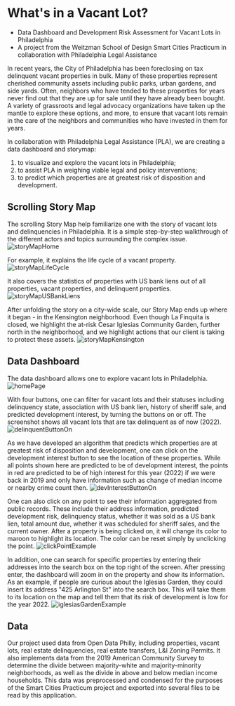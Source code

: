 # What's in a Vacant Lot?
* Data Dashboard and Development Risk Assessment for Vacant Lots in Philadelphia
* A project from the Weitzman School of Design Smart Cities Practicum in collaboration with Philadelphia Legal Assistance

In recent years, the City of Philadelphia has been foreclosing on tax delinquent vacant properties in bulk. Many of these properties represent cherished community assets including public parks, urban gardens, and side yards. Often, neighbors who have tended to these properties for years never find out that they are up for sale until they have already been bought. A variety of grassroots and legal advocacy organizations have taken up the mantle to explore these options, and more, to ensure that vacant lots remain in the care of the neighbors and communities who have invested in them for years. 

In collaboration with Philadelphia Legal Assistance (PLA), we are creating a data dashboard and storymap:
1. to visualize and explore the vacant lots in Philadelphia; 
2. to assist PLA in weighing viable legal and policy interventions;
3. to predict which properties are at greatest risk of disposition and development.

## Scrolling Story Map
The scrolling Story Map help familiarize one with the story of vacant lots and delinquencies in Philadelphia. It is a simple step-by-step walkthrough of the different actors and topics surrounding the complex issue.
![storyMapHome](screenshots/storyMapHome.png)

For example, it explains the life cycle of a vacant property.
![storyMapLifeCycle](screenshots/storyMapLifeCycle.png)

It also covers the statistics of properties with US bank liens out of all properties, vacant properties, and delinquent properties.
![storyMapUSBankLiens](screenshots/storyMapUSBankLiens.png)

After unfolding the story on a city-wide scale, our Story Map ends up where it began - in the Kensington neighborhood. Even though La Finquita is closed, we highlight the at-risk Cesar Iglesias Community Garden, further north in the neighborhood, and we highlight actions that our client is taking to protect these assets.
![storyMapKensington](screenshots/storyMapKensington.png)

## Data Dashboard
The data dashboard allows one to explore vacant lots in Philadelphia.
![homePage](screenshots/homePage.png)

With four buttons, one can filter for vacant lots and their statuses including delinquency state, association with US bank lien, history of sheriff sale, and predicted development interest, by turning the buttons on or off. The screenshot shows all vacant lots that are tax delinquent as of now (2022).
![delinquentButtonOn](screenshots/delinquentButtonOn.png)

As we have developed an algorithm that predicts which properties are at greatest risk of disposition and development, one can click on the development interest button to see the location of these properties. While all points shown here are predicted to be of development interest, the points in red are predicted to be of high interest for this year (2022) if we were back in 2019 and only have information such as change of median income or nearby crime count then.
![devInterestButtonOn](screenshots/devInterestButtonOn.png)

One can also click on any point to see their information aggregated from public records. These include their address information, predicted development risk, delinquency status, whether it was sold as a US bank lien, total amount due, whether it was scheduled for sheriff sales, and the current owner. After a property is being clicked on, it will change its color to maroon to highlight its location. The color can be reset simply by unclicking the point.
![clickPointExample](screenshots/clickPointExample.png) 

In addition, one can search for specific properties by entering their addresses into the search box on the top right of the screen. After pressing enter, the dashboard will zoom in on the property and show its information. As an example, if people are curious about the Iglesias Garden, they could insert its address "425 Arlington St" into the search box. This will take them to its location on the map and tell them that its risk of development is low for the year 2022.
![iglesiasGardenExample](screenshots/iglesiasGardenExample.png)

## Data
Our project used data from Open Data Philly, including properties, vacant lots, real estate delinquencies, real estate transfers, L&I Zoning Permits. It also implements data from the 2019 American Community Survey to determine the divide between majority-white and majority-minority neighborhoods, as well as the divide in above and below median income households. This data was preprocessed and condensed for the purposes of the Smart Cities Practicum project and exported into several files to be read by this application.
